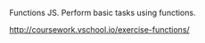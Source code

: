 Functions JS. Perform basic tasks using functions.

http://coursework.vschool.io/exercise-functions/
